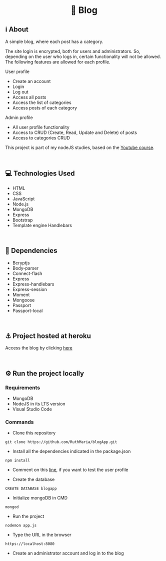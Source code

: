 
<h1 align="center">📝 Blog </h1> 


## :information_source: About

<p align="justify">
A simple blog, where each post has a category.

The site login is encrypted, both for users and administrators. So, depending on the user who logs in, certain functionality will not be allowed. The following features are allowed for each profile.
</p>


User profile
- Create an account
- Login
- Log out
- Access all posts
- Access the list of categories
- Access posts of each category

Admin profile
- All user profile functionality
- Access to CRUD (Create, Read, Update and Delete) of posts
- Access to categories CRUD

This project is part of my nodeJS studies, based on the [Youtube course](https://www.youtube.com/playlist?list=PLJ_KhUnlXUPtbtLwaxxUxHqvcNQndmI4B). 

<br>

## :computer: Technologies Used
 * HTML
 * CSS
 * JavaScript
 * Node.js
 * MongoDB
 * Express
 * Bootstrap
 * Template engine Handlebars

<br>

 ## :beginner: Dependencies
  * Bcryptjs
  * Body-parser
  * Connect-flash
  * Express
  * Express-handlebars
  * Express-session
  * Moment
  * Mongoose
  * Passport
  * Passport-local 

<br>

## :anchor: Project hosted at heroku

Access the blog by clicking [here](https://aqueous-fjord-54281.herokuapp.com/)

<br>

## :gear: Run the project locally

### Requirements
- MongoDB
- NodeJS in its LTS version
- Visual Studio Code

### Commands

- Clone this repository

```
git clone https://github.com/RuthMaria/blogApp.git
```

- Install all the dependencies indicated in the package.json

```
npm install 
```

-  Comment on this [line](https://github.com/RuthMaria/blogApp/blob/master/routes/user.js#L42), if you want to test the user profile

- Create the database

```
CREATE DATABASE blogapp
```

- Initialize mongoDB in CMD

```
mongod
```

- Run the project

```
nodemon app.js
```

- Type the URL in the browser

```
https://localhost:8080
```

- Create an administrator account and log in to the blog

